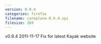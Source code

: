 ```yaml
---
version: 0.9.4
categories: firefox
filename: careplane-0.9.4.xpi
filesize: 269
---
```

v0.9.4 2011-11-17
  Fix for latest Kayak website

